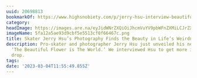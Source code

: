 ```yaml
---
uuid: 20698813
bookmarkOf: https://www.highsnobiety.com/p/jerry-hsu-interview-beautiful-flower-is-the-world/
category: 
headImage: https://images.are.na/eyJidWNrZXQiOiJhcmVuYV9pbWFnZXMiLCJrZXkiOiIyMDY5ODgxMy9vcmlnaW5hbF81ZmExMmE1YWU5M2Q5Y2JmNWU1NTEzY2YwZjY2NDY3Yy5wbmciLCJlZGl0cyI6eyJyZXNpemUiOnsid2lkdGgiOjEyMDAsImhlaWdodCI6MTIwMCwiZml0IjoiaW5zaWRlIiwid2l0aG91dEVubGFyZ2VtZW50Ijp0cnVlfSwid2VicCI6eyJxdWFsaXR5Ijo5MH0sImpwZWciOnsicXVhbGl0eSI6OTB9LCJyb3RhdGUiOm51bGx9fQ==?bc=0
imageName: 5fa12a5ae93d9cbf5e5513cf0f66467c.png
title: Skater Jerry Hsu’s Photography Finds the Beauty in Life’s Weirdness
description: Pro-skater and photographer Jerry Hsu just unveiled his new photo book
  ‘The Beautiful Flower is The World.’ We interviewed Hsu to get more info on the
  drop.
tags: 
date: '2023-03-04T11:55:49.855Z'
---
```

